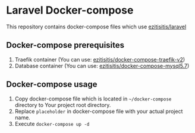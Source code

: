 # Laravel Docker-compose

This repository contains docker-compose files which use [ezitisitis/laravel](dockerhub_ezitis_laravel)

[laravel_docker]: https://hub.docker.com/repository/docker/ezitisitis/laravel

## Docker-compose prerequisites

1. Traefik container (You can use:
   [ezitisitis/docker-compose-traefik-v2](traefik_docker_compose_repository))
2. Database container (You can use:
   [ezitisitis/docker-compose-mysql5.7](mysql_docker_compose_repository))

[traefik_docker_compose_repository]: https://github.com/ezitisitis/docker-compose-traefik-v2
[mysql_docker_compose_repository]: https://github.com/ezitisitis/docker-compose-mysql5.7

## Docker-compose usage

1. Copy docker-compose file which is located in `~/docker-compose` directory to
   Your project root directory.
2. Replace `placeholder` in docker-compose file with your actual project name.
3. Execute `docker-compose up -d`